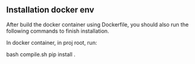 ## Installation docker env

After build the docker container using Dockerfile, you should also run the following commands to finish installation.

In docker container, in proj root, run:

bash compile.sh
pip install .